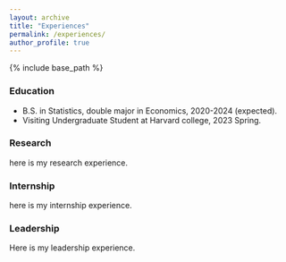 ```yaml
---
layout: archive
title: "Experiences"
permalink: /experiences/
author_profile: true
---
```


{% include base_path %}

### Education

+ B.S. in Statistics, double major in Economics, 2020-2024 (expected).
+ Visiting Undergraduate Student at Harvard college, 2023 Spring.

### Research

here is my research experience.

### Internship

here is my internship experience.

### Leadership

Here is my leadership experience.
